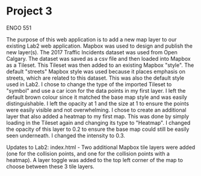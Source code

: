 # Project 3
ENGO 551

The purpose of this web application is to add a new map layer to our existing Lab2 web application. Mapbox was used to design and publish the new layer(s).
The 2017 Traffic Incidents dataset was used from Open Calgary. The dataset was saved as a csv file and then loaded into Mapbox as a Tileset. This
Tileset was then added to an existing Mapbox "style". The default "streets" Mapbox style was used because it places emphasis on streets, which are
related to this dataset. This was also the default style used in Lab2. I chose to change the type of the imported Tileset to "symbol" and use a car icon
for the data points in my first layer. I left the default brown colour since it matched the base map style and was easily distinguishable. I left the
opacity at 1 and the size at 1 to ensure the points were easily visible and not overwhelming. I chose to create an additional layer that also added a heatmap
to my first map. This was done by simply loading in the Tileset again and changing its type to "Heatmap". I changed the opacity of this layer to 0.2 to
ensure the base map could still be easily seen underneath. I changed the intensity to 0.3.

Updates to Lab2:
index.html - Two additional Mapbox tile layers were added (one for the collision points, and one for the collision points with a heatmap). A layer
toggle was added to the top left corner of the map to choose between these 3 tile layers.
